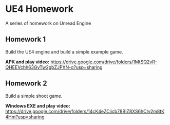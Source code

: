 # UE4 Homework
A series of homework on Unread Engine

## Homework 1

Build the UE4 engine and build a simple example game.

**APK and play video:** https://drive.google.com/drive/folders/1MtSQ2vR-QHEEVchh63GyTw2gbZJPXN-o?usp=sharing

## Homework 2

Build a simple shoot game.

**Windows EXE and play video:** https://drive.google.com/drive/folders/14cK4eZCiicb78BlZ8XS6hCIy2m8tK4Hm?usp=sharing
